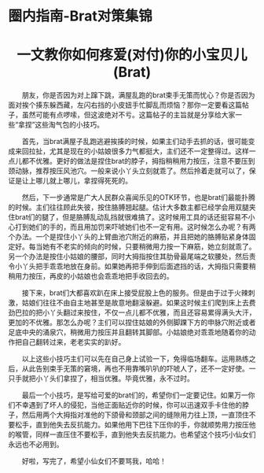 # 圈内指南-Brat对策集锦

# <center>一文教你如何疼爱(对付)你的小宝贝儿(Brat)</center>
 
&emsp;&emsp;朋友，你是否因为对上蹿下跳，满屋乱跑的brat束手无策而忧心？你是否因为面对挨个揍东躲西藏，左闪右挡的小皮妞手忙脚乱而烦恼？那你一定要看这篇帖子，虽然可能有点啰嗦，但这波绝对不亏。这篇帖子的主旨就是分享给大家一些“拿捏”这些淘气包的小技巧。

 

&emsp;&emsp;首先，当brat满屋子乱跑逃避挨揍的时候，如果主们动手去抓的话，很可能变成来回拉扯，尤其是现在的小姑娘很多力气都挺大，主们还不一定整得过。这样一点儿都不优雅。更好的做法是捏住brat的脖子，拇指稍稍用力按压，注意不要压到颈动脉，推荐按压风池穴。一般来说小丫头立刻就乖了。然后拎着走就可以了，保证是让上哪儿就上哪儿，拿捏得死死的。

 

&emsp;&emsp;然后，下一步通常是广大人民群众喜闻乐见的OTK环节，也是brat们最能扑腾的时候。主们往往顾此失彼，按住胳膊翘起腿。估计大多数主都已经学会用双腿夹住brat们的腿了，但是胳膊乱动乱挡就很难搞了。这时候用工具的话还挺容易不小心打到她们的手的，而且用加罚来吓唬她们也不一定有用。这时候怎么办呢？有两个办法。一个是捏住小丫头的上臂曲池穴附近的麻筋，并且把她的胳膊贴紧身体固定好。每当她有不老实的倾向的时候，只要稍微用力按一下麻筋，她立刻就乖了。另一个办法是按住小姑娘的腰部，同时大拇指按住其肋骨最尾端之软腰处，然后责令小丫头把手乖乖地放在身前。如果她再把手伸到后面遮挡的话，大拇指只需要稍稍用力按压，再皮的小姑娘也会乖乖地把手收回去的。

 

&emsp;&emsp;接下来，brat们大都喜欢趴在床上接受屁股上色的服务。但是由于过于火辣刺激，姑娘们往往不由自主地甚至是故意地翻滚躲避。如果这时候主们爬到床上去费劲巴拉的把小丫头翻过来按住，不仅一点儿都不优雅，而且还容易累得满头大汗，更加的不优雅。那怎么办呢？主们可以捏住姑娘的外侧脚踝下方的申脉穴附近或者足底中央的涌泉穴，稍微用力按压并且翻转其脚部。小姑娘绝对乖乖地随着你的动作把自己翻转过来，老老实实的趴好。

 

&emsp;&emsp;以上这些小技巧主们可以先在自己身上试验一下，免得临场翻车。运用熟练之后，从此告别束手无策的窘境，再也不用靠嘴叭叭的吓唬人了，还不一定好使。一只手就把小丫头们拿捏了，相当优雅。毕竟优雅，永不过时。

 

&emsp;&emsp;最后一个小技巧，是写给可爱的brat们的，希望你们一定要记住。如果万一你们不幸遇到了坏人的侵犯，当他正面贴近你的时候，你可以迅速双手卡住他的脖子，然后用两个大拇指对准他的下颌骨和颈部之间的缝隙用力往上顶，一直顶住不要松手，直到他失去反抗能力。如果他用下巴往下压你的手，你就顺势用力按压他的喉管，同样一直压住不要松手，直到他失去反抗能力。也希望这个技巧小仙女们永远也不必用到。

 

&emsp;&emsp;好啦，写完了，希望小仙女们不要骂我，哈哈！
